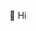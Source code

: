 👋 Hi

<!---
Kabulan0lak/Kabulan0lak is a ✨ special ✨ repository because its `README.md` (this file) appears on your GitHub profile.
You can click the Preview link to take a look at your changes.
--->
